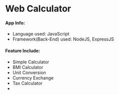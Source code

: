 <h1>Web Calculator</h1>

<h4>App Info:</h4>
<ul>
    <li>Language used: JavaScript</li>
    <li>Framework(Back-End) used: NodeJS, ExpressJS</li>
</ul>

<h4>Feature Include:</h4>
<ul>
    <li>Simple Calculator</li>
    <li>BMI Calculator</li>
    <li>Unit Conversion</li>
    <li>Currency Exchange</li>
    <li>Tax Calculator<li>
</ul>